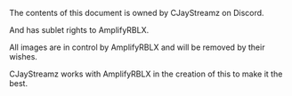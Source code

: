 The contents of this document is owned by CJayStreamz on Discord.

And has sublet rights to AmplifyRBLX.

All images are in control by AmplifyRBLX and will be removed by their wishes.

CJayStreamz works with AmplifyRBLX in the creation of this to make it the best.
